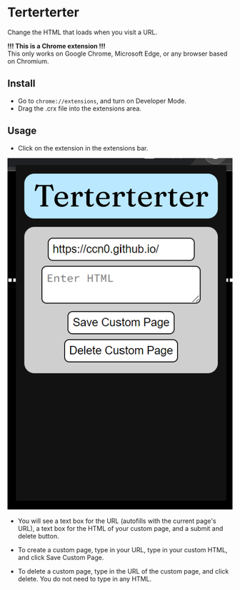 # Terterterter

Change the HTML that loads when you visit a URL.

**!!! This is a Chrome extension !!!**  
This only works on Google Chrome, Microsoft Edge, or any browser based on Chromium.

## Install

- Go to `chrome://extensions`, and turn on Developer Mode.
- Drag the .crx file into the extensions area.

## Usage

- Click on the extension in the extensions bar.

![Popup](readme-popup.png)

- You will see a text box for the URL (autofills with the current page's URL), a text box for the HTML of your custom page, and a submit and delete button.

- To create a custom page, type in your URL, type in your custom HTML, and click Save Custom Page.

- To delete a custom page, type in the URL of the custom page, and click delete. You do not need to type in any HTML.
